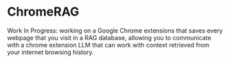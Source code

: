 # ChromeRAG
Work In Progress: working on a Google Chrome extensions that saves every webpage that you visit in a RAG database, allowing you to communicate with a chrome extension LLM that can work with context retrieved from your internet browsing history.
